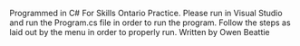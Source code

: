 Programmed in C# For Skills Ontario Practice.
Please run in Visual Studio and run the Program.cs file in order to run the program.
Follow the steps as laid out by the menu in order to properly run.
Written by Owen Beattie